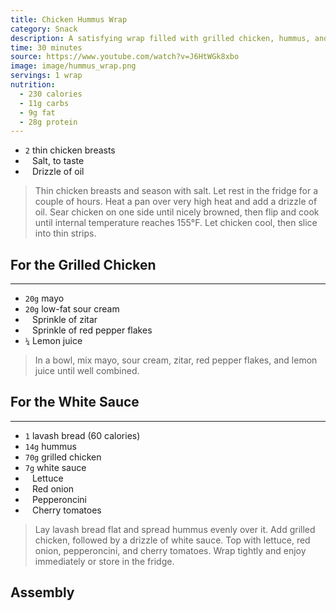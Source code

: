 ```yaml
---
title: Chicken Hummus Wrap
category: Snack
description: A satisfying wrap filled with grilled chicken, hummus, and veggies, perfect for on-the-go snacking.
time: 30 minutes
source: https://www.youtube.com/watch?v=J6HtWGk8xbo
image: image/hummus_wrap.png
servings: 1 wrap
nutrition:
  - 230 calories
  - 11g carbs
  - 9g fat
  - 28g protein
---
```


- `2` thin chicken breasts
- ` ` Salt, to taste
- ` ` Drizzle of oil

> Thin chicken breasts and season with salt. Let rest in the fridge for a couple of hours.
> Heat a pan over very high heat and add a drizzle of oil.
> Sear chicken on one side until nicely browned, then flip and cook until internal temperature reaches 155°F.
> Let chicken cool, then slice into thin strips.

## For the Grilled Chicken

---

- `20g` mayo
- `20g` low-fat sour cream
- ` ` Sprinkle of zitar
- ` ` Sprinkle of red pepper flakes
- `¼` Lemon juice

> In a bowl, mix mayo, sour cream, zitar, red pepper flakes, and lemon juice until well combined.

## For the White Sauce

---

- `1` lavash bread (60 calories)
- `14g` hummus
- `70g` grilled chicken
- `7g` white sauce
- ` ` Lettuce
- ` ` Red onion
- ` ` Pepperoncini
- ` ` Cherry tomatoes

> Lay lavash bread flat and spread hummus evenly over it.
> Add grilled chicken, followed by a drizzle of white sauce.
> Top with lettuce, red onion, pepperoncini, and cherry tomatoes.
> Wrap tightly and enjoy immediately or store in the fridge.

## Assembly
